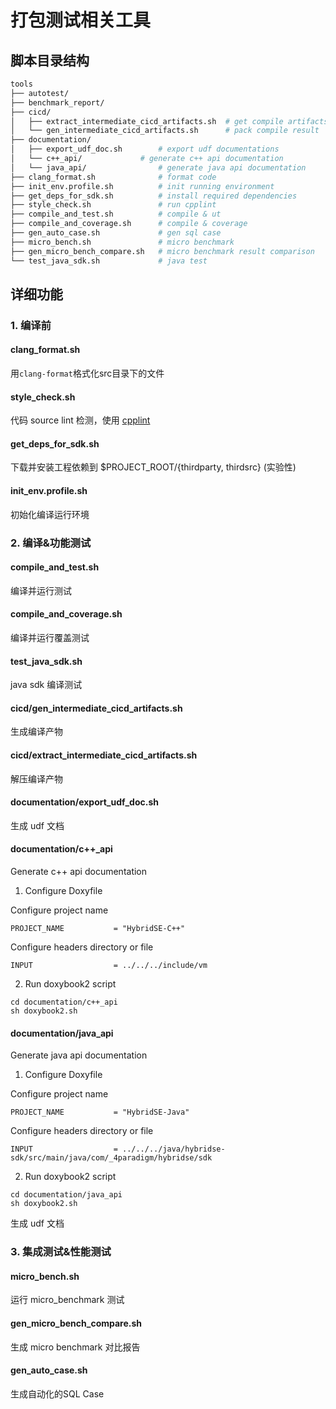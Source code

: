 # 打包测试相关工具

## 脚本目录结构

```bash
tools
├── autotest/
├── benchmark_report/
├── cicd/
│   ├── extract_intermediate_cicd_artifacts.sh  # get compile artifacts
│   └── gen_intermediate_cicd_artifacts.sh      # pack compile result
├── documentation/
│   ├── export_udf_doc.sh        # export udf documentations
│   └── c++_api/             # generate c++ api documentation
│   └── java_api/                # generate java api documentation
├── clang_format.sh              # format code
├── init_env.profile.sh          # init running environment
├── get_deps_for_sdk.sh          # install required dependencies
├── style_check.sh               # run cpplint
├── compile_and_test.sh          # compile & ut
├── compile_and_coverage.sh      # compile & coverage
├── gen_auto_case.sh             # gen sql case
├── micro_bench.sh               # micro benchmark
├── gen_micro_bench_compare.sh   # micro benchmark result comparison
└── test_java_sdk.sh             # java test
```

## 详细功能

### 1. 编译前

#### clang_format.sh

用`clang-format`格式化src目录下的文件

#### style_check.sh

代码 source lint 检测，使用 [cpplint](https://github.com/cpplint/cpplint)

#### get_deps_for_sdk.sh

下载并安装工程依赖到 $PROJECT_ROOT/{thirdparty, thirdsrc} (实验性)

#### init_env.profile.sh

初始化编译运行环境

### 2. 编译&功能测试

#### compile_and_test.sh

编译并运行测试

#### compile_and_coverage.sh

编译并运行覆盖测试

#### test_java_sdk.sh

java sdk 编译测试

#### cicd/gen_intermediate_cicd_artifacts.sh

生成编译产物

#### cicd/extract_intermediate_cicd_artifacts.sh

解压编译产物

#### documentation/export_udf_doc.sh

生成 udf 文档

#### documentation/c++_api
Generate c++ api documentation

1. Configure Doxyfile

Configure project name
```
PROJECT_NAME           = "HybridSE-C++"
```

Configure headers directory or file
```
INPUT                  = ../../../include/vm
```


2. Run doxybook2 script
```shell
cd documentation/c++_api
sh doxybook2.sh
```

#### documentation/java_api
Generate java api documentation

1. Configure Doxyfile

Configure project name
```
PROJECT_NAME           = "HybridSE-Java"
```

Configure headers directory or file
```
INPUT                  = ../../../java/hybridse-sdk/src/main/java/com/_4paradigm/hybridse/sdk
```

2. Run doxybook2 script
```shell
cd documentation/java_api
sh doxybook2.sh
```
生成 udf 文档

### 3. 集成测试&性能测试

#### micro_bench.sh

运行 micro_benchmark 测试

#### gen_micro_bench_compare.sh

生成 micro benchmark 对比报告

#### gen_auto_case.sh

生成自动化的SQL Case